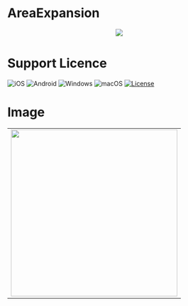 # AreaExpansion
<p align="center">
<img src="https://github.com/DaisukeNagata/area_expansion/assets/16457165/981f3f5c-edce-4bec-b5aa-97f127a66ee8)">
</p>


# Support Licence　
![iOS](https://img.shields.io/badge/OS-iOS-red) 
![Android](https://img.shields.io/badge/OS-Android-green) 
![Windows](https://img.shields.io/badge/OS-Windows-blue) 
![macOS](https://img.shields.io/badge/OS-macOS-lightgrey) 
[![License](https://img.shields.io/badge/License-BSD_3--Clause-blue.svg)](https://github.com/yourusername/your-repo-name/blob/main/LICENSE)





# Image

<div align="center">

| |
|---|
|<img width="375" src="https://github.com/DaisukeNagata/area_expansion/assets/16457165/0588f0e0-37ff-4eb1-a98f-49f544dad750">|

</div>


